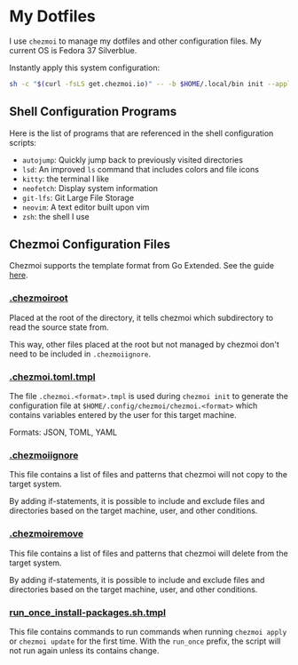 # My Dotfiles

I use `chezmoi` to manage my dotfiles and other configuration files. My current OS is Fedora 37 Silverblue.

Instantly apply this system configuration:

```bash
sh -c "$(curl -fsLS get.chezmoi.io)" -- -b $HOME/.local/bin init --apply djinnalexio
```

## Shell Configuration Programs

Here is the list of programs that are referenced in the shell configuration scripts:

* `autojump`: Quickly jump back to previously visited directories
* `lsd`: An improved `ls` command that includes colors and file icons
* `kitty`: the terminal I like
* `neofetch`: Display system information
* `git-lfs`: Git Large File Storage
* `neovim`: A text editor built upon vim
* `zsh`: the shell I use

## Chezmoi Configuration Files

Chezmoi supports the template format from Go Extended.
See the guide [here](https://www.chezmoi.io/user-guide/templating/).

### [.chezmoiroot](https://www.chezmoi.io/user-guide/advanced/customize-your-source-directory/)

Placed at the root of the directory, it tells chezmoi which subdirectory to read the source state from.

This way, other files placed at the root but not managed by chezmoi don't need to be included in `.chezmoiignore`.

### [.chezmoi.toml.tmpl](https://www.chezmoi.io/docs/reference/#chezmoiignore)

The file `.chezmoi.<format>.tmpl` is used during `chezmoi init` to generate the configuration file at
`$HOME/.config/chezmoi/chezmoi.<format>` which contains variables entered by the user for this target machine.

Formats: JSON, TOML, YAML

### [.chezmoiignore](https://www.chezmoi.io/user-guide/manage-machine-to-machine-differences/#ignore-files-or-a-directory-on-different-machines)

This file contains a list of files and patterns that chezmoi will not copy to the target system.

By adding if-statements, it is possible to include and exclude files and directories based on the target machine,
user, and other conditions.

### [.chezmoiremove](https://www.chezmoi.io/user-guide/manage-different-types-of-file/#ensure-that-a-target-is-removed)

This file contains a list of files and patterns that chezmoi will delete from the target system.

By adding if-statements, it is possible to include and exclude files and directories based on the target machine,
user, and other conditions.

### [run_once_install-packages.sh.tmpl](https://www.chezmoi.io/user-guide/use-scripts-to-perform-actions/#install-packages-with-scripts)

This file contains commands to run commands when running `chezmoi apply` or `chezmoi update` for the first time. With the `run_once` prefix, the script will not run again unless its contains change.
